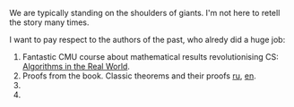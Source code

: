 We are typically standing on the shoulders of giants. I'm not here to retell the story many times.

I want to pay respect to the authors of the past, who alredy did a huge job:
1. Fantastic CMU course about mathematical results revolutionising CS: [Algorithms in the Real World](https://www.cs.cmu.edu/~15750/).
2. Proofs from the book. Classic theorems and their proofs [ru](http://pyrkov-professor.ru/Portals/0/Mediateka/Obzor/%D0%9C.%20%D0%90%D0%B9%D0%B3%D0%BD%D0%B5%D1%80,%20%D0%93.%20%D0%A6%D0%B8%D0%B3%D0%BB%D0%B5%D1%80%20-%D0%94%D0%BE%D0%BA%D0%B0%D0%B7%D0%B0%D1%82%D0%B5%D0%BB%D1%8C%D1%81%D1%82%D0%B2%D0%B0%20%D0%B8%D0%B7%20%D0%9A%D0%BD%D0%B8%D0%B3%D0%B8.%20%D0%9B%D1%83%D1%87%D1%88%D0%B8%D0%B5%20%D0%B4%D0%BE%D0%BA%D0%B0%D0%B7%D0%B0%D1%82%D0%B5%D0%BB%D1%8C%D1%81%D1%82%D0%B2%D0%B0%20%D1%81%D0%BE%20%D0%B2%D1%80%D0%B5%D0%BC%D0%B5%D0%BD%20%D0%95%D0%B2%D0%BA%D0%BB%D0%B8%D0%B4%D0%B0%20%D0%B4%D0%BE%20%D0%BD%D0%B0%D1%88%D0%B8%D1%85%20%D0%B4%D0%BD%D0%B5%D0%B9.(Mir,%202006)(253s).pdf), [en](https://en.wikipedia.org/wiki/Proofs_from_THE_BOOK).
3. 
4. 
